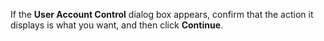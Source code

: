  If the **User Account Control** dialog box appears, confirm that the action it displays is what you want, and then click **Continue**. 